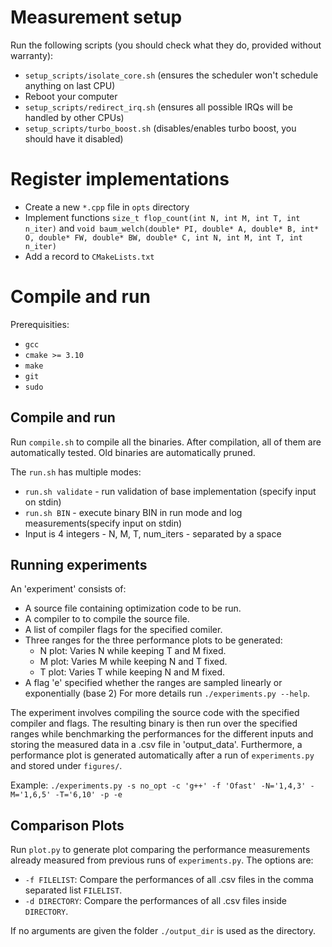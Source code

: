 # Measurement setup

Run the following scripts (you should check what they do, provided without warranty):
- `setup_scripts/isolate_core.sh` (ensures the scheduler won't schedule anything on last CPU)
- Reboot your computer
- `setup_scripts/redirect_irq.sh` (ensures all possible IRQs will be handled by other CPUs)
- `setup_scripts/turbo_boost.sh` (disables/enables turbo boost, you should have it disabled)

# Register implementations
- Create a new `*.cpp` file in `opts` directory
- Implement functions `size_t flop_count(int N, int M, int T, int n_iter)` and `void baum_welch(double* PI, double* A, double* B, int* O, double* FW, double* BW, double* C, int N, int M, int T, int n_iter)`
- Add a record to `CMakeLists.txt`

# Compile and run

Prerequisities:
- `gcc`
- `cmake >= 3.10`
- `make`
- `git`
- `sudo`

## Compile and run
Run `compile.sh` to compile all the binaries. After compilation, all of them are automatically tested. Old binaries are automatically pruned. 

The `run.sh` has multiple modes:
- `run.sh validate` - run validation of base implementation (specify input on stdin)
- `run.sh BIN` - execute binary BIN in run mode and log measurements(specify input on stdin)
- Input is 4 integers - N, M, T, num_iters - separated by a space

## Running experiments
An 'experiment' consists of:
- A source file containing optimization code to be run.
- A compiler to to compile the source file.
- A list of compiler flags for the specified comiler.
- Three ranges for the three performance plots to be generated:
  * N plot: Varies N while keeping T and M fixed.
  * M plot: Varies M while keeping N and T fixed.
  * T plot: Varies T while keeping N and M fixed.
- A flag 'e' specified whether the ranges are sampled linearly or exponentially (base 2)
For more details run `./experiments.py --help`.

The experiment involves compiling the source code with the specified compiler and flags. The resulting binary is then run over the specified ranges while benchmarking the performances for the different inputs and storing the measured data in a .csv file in 'output_data'. Furthermore, a performance plot is generated automatically after a run of `experiments.py` and stored under `figures/`.

Example:
`./experiments.py -s no_opt -c 'g++' -f 'Ofast' -N='1,4,3' -M='1,6,5' -T='6,10' -p -e `

## Comparison Plots
Run `plot.py` to generate plot comparing the performance measurements already measured from previous runs of `experiments.py`. The options are:
- `-f FILELIST`: Compare the performances of all .csv files in the comma separated list `FILELIST`.
- `-d DIRECTORY`: Compare the performances of all .csv files inside `DIRECTORY`.

If no arguments are given the folder `./output_dir` is used as the directory.